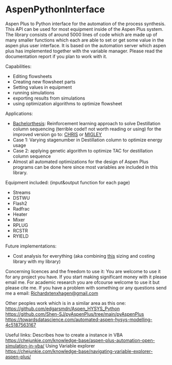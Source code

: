 # AspenPythonInterface
Aspen Plus to Python interface for the automation of the process synthesis. This API can be used for most equipment inside of the Aspen Plus system. The library consists of around 5000 lines of code which are made up of many smaller functions which each are able to set or get some value in the aspen plus user interface. It is based on the automation server which aspen plus has implemented together with the variable manager. Please read the documentation report if you plan to work with it.



Capabilities:
- Editing flowsheets
- Creating new flowsheet parts
- Setting values in equipment
- running simulations
- exporting results from simulations
- using optimization algorithms to optimize flowsheet


Applications:
- [Bachelorthesis](https://github.com/YouMayCallMeJesus/ReinforcementlearningWithDestillationColumns): Reinforcement learning approach to solve Destillation column sequencing (terrible code!! not worth reading or using) for the improved version go to: [CHRIS](https://github.com/ADChristos/Aspen-RL) or [MIGLEY](https://github.com/lollcat/Aspen-RL)
- Case 1: Varying stagenumber in Destillation column to optimize energy usage
- Case 2: applying genetic algorithm to optimize TAC for destillation column sequence
- Almost all automated optimizations for the design of Aspen Plus programs can be done here since most variables are included in this library.



Equipment included:    (input&output function for each page)
- Streams
- DSTWU
- Flash2
- Radfrac
- Heater
- Mixer
- RPLUG
- RCSTR
- RYIELD



Future implementations:
- Cost analysis for everything (aka combining [this](https://github.com/weepctxb/ChemEngDPpy) sizing and costing library with my library)



Concerning licences and the freedom to use it: You are welcome to use it for any project you have. If you start making significant money with it please email me. For academic research you are ofcourse welcome to use it but please cite me.
If you have a problem with something or any questions send me a email: Richardxtenxhagen@gmail.com



Other peoples work which is in a similar area as this one:
https://github.com/edgarsmdn/Aspen_HYSYS_Python
https://github.com/Shen-SJ/pyAspenPlus/tree/main/pyAspenPlus
https://towardsdatascience.com/automated-aspen-hysys-modelling-4c5187563167



Useful links:
Describes how to create a instance in VBA
https://chejunkie.com/knowledge-base/aspen-plus-automation-open-simulation-in-vba/
Using Variable explorer
https://chejunkie.com/knowledge-base/navigating-variable-explorer-aspen-plus/

